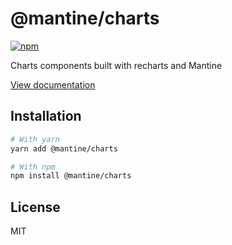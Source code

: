 # @mantine/charts

[![npm](https://img.shields.io/npm/dm/@mantine/charts)](https://www.npmjs.com/package/@mantine/charts)

Charts components built with recharts and Mantine

[View documentation](https://mantine.dev/)

## Installation

```bash
# With yarn
yarn add @mantine/charts

# With npm
npm install @mantine/charts
```

## License

MIT
